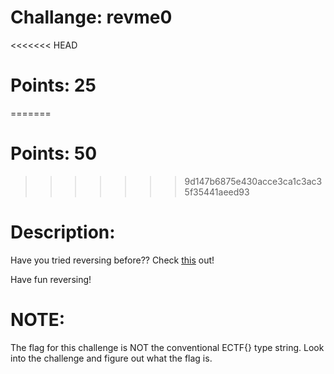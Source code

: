 # Challange: revme0

<<<<<<< HEAD
# Points: 25
=======
# Points: 50
>>>>>>> 9d147b6875e430acce3ca1c3ac35f35441aeed93

# Description: 

Have you tried reversing before??
Check [this](./revme0.asm) out!

Have fun reversing!

# NOTE: 

The flag for this challenge is NOT the conventional ECTF{} type string. Look into the challenge and figure out what the flag is. 


